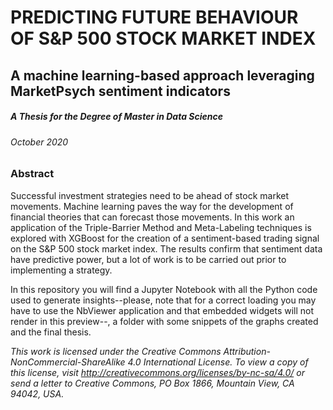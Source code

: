 # PREDICTING FUTURE BEHAVIOUR OF S&P 500 STOCK MARKET INDEX
## A machine learning-based approach leveraging MarketPsych sentiment indicators

##### A Thesis for the Degree of Master in Data Science
###### October 2020

### Abstract
Successful investment strategies need to be ahead of stock market movements. Machine learning paves the way for the development of financial theories that can forecast those movements. In this work an application of the Triple-Barrier Method and Meta-Labeling techniques is explored with XGBoost for the creation of a sentiment-based trading signal on the S&P 500 stock market index. The results confirm that sentiment data have predictive power, but a lot of work is to be carried out prior to implementing a strategy.

In this repository you will find a Jupyter Notebook with all the Python code used to generate insights--please, note that for a correct loading you may have to use the NbViewer application and that embedded widgets will not render in this preview--, a folder with some snippets of the graphs created and the final thesis.

*This work is licensed under the Creative Commons Attribution-NonCommercial-ShareAlike 4.0 International License. To view a copy of this license, visit http://creativecommons.org/licenses/by-nc-sa/4.0/ or send a letter to Creative Commons, PO Box 1866, Mountain View, CA 94042, USA.*
